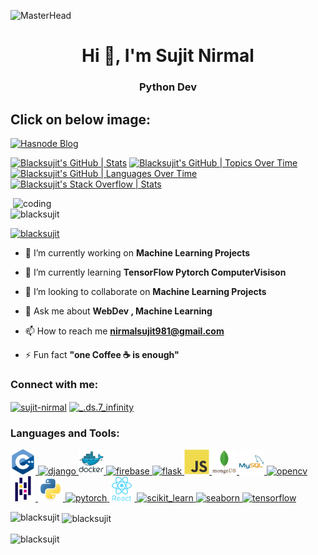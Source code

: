 ![MasterHead](https://theninehertz.com/wp-content/uploads/2020/08/Python-Allows-Multi-tasking.gif)

<h1 align="center">Hi 👋, I'm Sujit Nirmal</h1>
<h3 align="center">Python Dev </h3>



## Click on below image:

<a href="https://blackshadow.hashnode.dev/" target="_blank">
        <img src="https://github.com/user-attachments/assets/1edd3ad3-f2fd-4d1f-86cf-66c0b553bb1a" alt="Hasnode Blog" />
    </a>

[![Blacksujit's GitHub | Stats](https://stats.quira.sh/Blacksujit/github?theme=dark)](https://quira.sh?utm_source=widgets&utm_campaign=Blacksujit)
[![Blacksujit's GitHub | Topics Over Time](https://stats.quira.sh/Blacksujit/topics-over-time?theme=dark&width=400&height=20)](https://quira.sh?utm_source=widgets&utm_campaign=Blacksujit)  
[![Blacksujit's GitHub | Languages Over Time](https://stats.quira.sh/Blacksujit/languages-over-time?theme=dark&width=400&height=20)](https://quira.sh?utm_source=widgets&utm_campaign=Blacksujit)
[![Blacksujit's Stack Overflow | Stats](https://stats.quira.sh/Blacksujit/stack-overflow?theme=dark)](https://quira.sh?utm_source=widgets&utm_campaign=Blacksujit)


<img align="right" alt = "coding" width="500" src="https://miro.medium.com/v2/resize:fit:828/format:webp/1*zVnWJtyGOX_kUIDm6ccCfQ.gif">

<p align="left"> <img src="https://komarev.com/ghpvc/?username=blacksujit&label=Profile%20views&color=0e75b6&style=flat" alt="blacksujit" /> </p>

<p align="left"> <a href="https://github.com/ryo-ma/github-profile-trophy"><img src="https://github-profile-trophy.vercel.app/?username=blacksujit" alt="blacksujit" /></a> </p>

- 🔭 I’m currently working on **Machine Learning Projects**

- 🌱 I’m currently learning **TensorFlow Pytorch ComputerVisison**

- 👯 I’m looking to collaborate on **Machine Learning Projects**

- 💬 Ask me about **WebDev , Machine Learning**

- 📫 How to reach me **nirmalsujit981@gmail.com**

- ⚡ Fun fact **"one Coffee ☕ is enough"**

<h3 align="left">Connect with me:</h3>
<p align="left">
<a href="https://linkedin.com/in/sujit-nirmal" target="blank"><img align="center" src="https://raw.githubusercontent.com/rahuldkjain/github-profile-readme-generator/master/src/images/icons/Social/linked-in-alt.svg" alt="sujit-nirmal" height="30" width="40" /></a>
<a href="https://instagram.com/_.ds.7_infinity" target="blank"><img align="center" src="https://raw.githubusercontent.com/rahuldkjain/github-profile-readme-generator/master/src/images/icons/Social/instagram.svg" alt="_.ds.7_infinity" height="30" width="40" /></a>
</p>

<h3 align="left">Languages and Tools:</h3>
<p align="left"> <a href="https://www.w3schools.com/cpp/" target="_blank" rel="noreferrer"> <img src="https://raw.githubusercontent.com/devicons/devicon/master/icons/cplusplus/cplusplus-original.svg" alt="cplusplus" width="40" height="40"/> </a> <a href="https://www.djangoproject.com/" target="_blank" rel="noreferrer"> <img src="https://cdn.worldvectorlogo.com/logos/django.svg" alt="django" width="40" height="40"/> </a> <a href="https://www.docker.com/" target="_blank" rel="noreferrer"> <img src="https://raw.githubusercontent.com/devicons/devicon/master/icons/docker/docker-original-wordmark.svg" alt="docker" width="40" height="40"/> </a> <a href="https://firebase.google.com/" target="_blank" rel="noreferrer"> <img src="https://www.vectorlogo.zone/logos/firebase/firebase-icon.svg" alt="firebase" width="40" height="40"/> </a> <a href="https://flask.palletsprojects.com/" target="_blank" rel="noreferrer"> <img src="https://www.vectorlogo.zone/logos/pocoo_flask/pocoo_flask-icon.svg" alt="flask" width="40" height="40"/> </a> <a href="https://developer.mozilla.org/en-US/docs/Web/JavaScript" target="_blank" rel="noreferrer"> <img src="https://raw.githubusercontent.com/devicons/devicon/master/icons/javascript/javascript-original.svg" alt="javascript" width="40" height="40"/> </a> <a href="https://www.mongodb.com/" target="_blank" rel="noreferrer"> <img src="https://raw.githubusercontent.com/devicons/devicon/master/icons/mongodb/mongodb-original-wordmark.svg" alt="mongodb" width="40" height="40"/> </a> <a href="https://www.mysql.com/" target="_blank" rel="noreferrer"> <img src="https://raw.githubusercontent.com/devicons/devicon/master/icons/mysql/mysql-original-wordmark.svg" alt="mysql" width="40" height="40"/> </a> <a href="https://opencv.org/" target="_blank" rel="noreferrer"> <img src="https://www.vectorlogo.zone/logos/opencv/opencv-icon.svg" alt="opencv" width="40" height="40"/> </a> <a href="https://pandas.pydata.org/" target="_blank" rel="noreferrer"> <img src="https://raw.githubusercontent.com/devicons/devicon/2ae2a900d2f041da66e950e4d48052658d850630/icons/pandas/pandas-original.svg" alt="pandas" width="40" height="40"/> </a> <a href="https://www.python.org" target="_blank" rel="noreferrer"> <img src="https://raw.githubusercontent.com/devicons/devicon/master/icons/python/python-original.svg" alt="python" width="40" height="40"/> </a> <a href="https://pytorch.org/" target="_blank" rel="noreferrer"> <img src="https://www.vectorlogo.zone/logos/pytorch/pytorch-icon.svg" alt="pytorch" width="40" height="40"/> </a> <a href="https://reactjs.org/" target="_blank" rel="noreferrer"> <img src="https://raw.githubusercontent.com/devicons/devicon/master/icons/react/react-original-wordmark.svg" alt="react" width="40" height="40"/> </a> <a href="https://scikit-learn.org/" target="_blank" rel="noreferrer"> <img src="https://upload.wikimedia.org/wikipedia/commons/0/05/Scikit_learn_logo_small.svg" alt="scikit_learn" width="40" height="40"/> </a> <a href="https://seaborn.pydata.org/" target="_blank" rel="noreferrer"> <img src="https://seaborn.pydata.org/_images/logo-mark-lightbg.svg" alt="seaborn" width="40" height="40"/> </a> <a href="https://www.tensorflow.org" target="_blank" rel="noreferrer"> <img src="https://www.vectorlogo.zone/logos/tensorflow/tensorflow-icon.svg" alt="tensorflow" width="40" height="40"/> </a> </p>

<p><img align="left" src="https://github-readme-stats.vercel.app/api/top-langs?username=blacksujit&show_icons=true&locale=en&layout=compact" alt="blacksujit" /></p>

<p>&nbsp;<img align="center" src="https://github-readme-stats.vercel.app/api?username=blacksujit&show_icons=true&locale=en" alt="blacksujit" /></p>

<p><img align="center" src="https://github-readme-streak-stats.herokuapp.com/?user=blacksujit&" alt="blacksujit" /></p>

